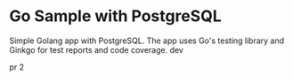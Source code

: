 Go Sample with PostgreSQL
=====================

Simple Golang app with PostgreSQL. The app uses Go's testing library and Ginkgo for test reports and code coverage.
dev

pr 2
